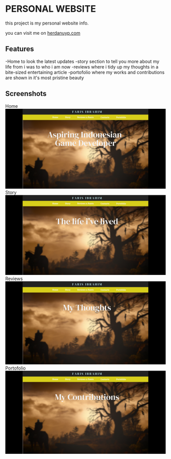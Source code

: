 # PERSONAL WEBSITE

this project is my personal website info.

you can visit me on [herdanuyp.com](https://herdanuyp.com)

## Features

-Home to look the latest updates
-story section to tell you more about my life from i was to who i am now
-reviews where i tidy up my thoughts in a bite-sized entertaining article
-portofolio where my works and contributions are shown in it's most pristine beauty

## Screenshots

Home
![Home](images/pers-web-home.png)
Story
![Story](images/pers-web-story.png)
Reviews
![Reviews](images/pers-web-reviews.png)
Portofolio
![Portofolio](images/pers-web-portofolio.png)
